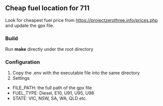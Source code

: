 ## Cheap fuel location for 711

Look for cheapest fuel price from https://projectzerothree.info/prices.php and update the gpx file.

### Build

Run **make** directly under the root directory

### Configuration

1. Copy the .env with the executable file into the same directory
2. Settings

- FILE_PATH: the full path of the gpx file
- FUEL_TYPE: Diesel, E10, U91, U95, U98
- STATE: VIC, NSW, SA, WA, QLD etc.
